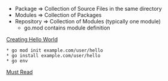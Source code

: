 * Package => Collection of Source Files in the same directory
* Modules => Collection of Packages
* Repository => Collection of Modules (typically one module)
    * go.mod contains module definition

[Creating Hello World](https://golang.org/doc/code.html)

    * go mod init example.com/user/hello
    * go install example.com/user/hello
    * go env 

[Must Read](https://golang.org/doc/effective_go.html)


